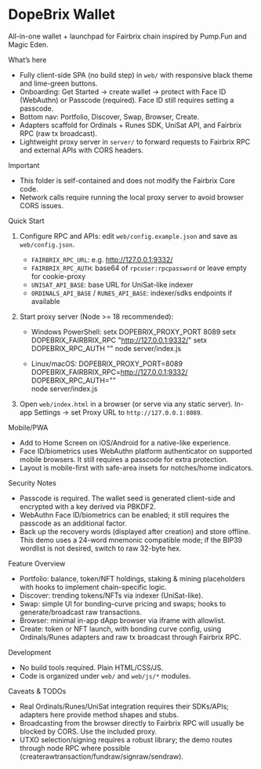 DopeBrix Wallet
===============

All-in-one wallet + launchpad for Fairbrix chain inspired by Pump.Fun and Magic Eden.

What’s here
- Fully client-side SPA (no build step) in `web/` with responsive black theme and lime-green buttons.
- Onboarding: Get Started -> create wallet -> protect with Face ID (WebAuthn) or Passcode (required). Face ID still requires setting a passcode.
- Bottom nav: Portfolio, Discover, Swap, Browser, Create.
- Adapters scaffold for Ordinals + Runes SDK, UniSat API, and Fairbrix RPC (raw tx broadcast).
- Lightweight proxy server in `server/` to forward requests to Fairbrix RPC and external APIs with CORS headers.

Important
- This folder is self-contained and does not modify the Fairbrix Core code.
- Network calls require running the local proxy server to avoid browser CORS issues.

Quick Start
1) Configure RPC and APIs: edit `web/config.example.json` and save as `web/config.json`.
   - `FAIRBRIX_RPC_URL`: e.g. http://127.0.0.1:9332/
   - `FAIRBRIX_RPC_AUTH`: base64 of `rpcuser:rpcpassword` or leave empty for cookie-proxy
   - `UNISAT_API_BASE`: base URL for UniSat-like indexer
   - `ORDINALS_API_BASE` / `RUNES_API_BASE`: indexer/sdks endpoints if available

2) Start proxy server (Node >= 18 recommended):
   - Windows PowerShell:
     setx DOPEBRIX_PROXY_PORT 8089
     setx DOPEBRIX_FAIRBRIX_RPC "http://127.0.0.1:9332/"
     setx DOPEBRIX_RPC_AUTH "<base64 rpcuser:rpcpassword>"
     node server/index.js

   - Linux/macOS:
     DOPEBRIX_PROXY_PORT=8089 \
     DOPEBRIX_FAIRBRIX_RPC=http://127.0.0.1:9332/ \
     DOPEBRIX_RPC_AUTH="<base64 rpcuser:rpcpassword>" \
     node server/index.js

3) Open `web/index.html` in a browser (or serve via any static server). In-app Settings -> set Proxy URL to `http://127.0.0.1:8089`.

Mobile/PWA
- Add to Home Screen on iOS/Android for a native-like experience.
- Face ID/biometrics uses WebAuthn platform authenticator on supported mobile browsers. It still requires a passcode for extra protection.
- Layout is mobile-first with safe-area insets for notches/home indicators.

Security Notes
- Passcode is required. The wallet seed is generated client-side and encrypted with a key derived via PBKDF2.
- WebAuthn Face ID/biometrics can be enabled; it still requires the passcode as an additional factor.
- Back up the recovery words (displayed after creation) and store offline. This demo uses a 24-word mnemonic compatible mode; if the BIP39 wordlist is not desired, switch to raw 32-byte hex.

Feature Overview
- Portfolio: balance, token/NFT holdings, staking & mining placeholders with hooks to implement chain-specific logic.
- Discover: trending tokens/NFTs via indexer (UniSat-like).
- Swap: simple UI for bonding-curve pricing and swaps; hooks to generate/broadcast raw transactions.
- Browser: minimal in-app dApp browser via iframe with allowlist.
- Create: token or NFT launch, with bonding curve config, using Ordinals/Runes adapters and raw tx broadcast through Fairbrix RPC.

Development
- No build tools required. Plain HTML/CSS/JS.
- Code is organized under `web/` and `web/js/*` modules.

Caveats & TODOs
- Real Ordinals/Runes/UniSat integration requires their SDKs/APIs; adapters here provide method shapes and stubs.
- Broadcasting from the browser directly to Fairbrix RPC will usually be blocked by CORS. Use the included proxy.
- UTXO selection/signing requires a robust library; the demo routes through node RPC where possible (createrawtransaction/fundraw/signraw/sendraw).
